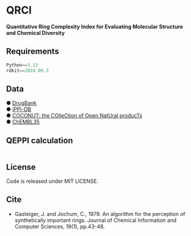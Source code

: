# QRCI
**Quantitative Ring Complexity Index for Evaluating Molecular Structure and Chemical Diversity** 




## Requirements
```python
Python==3.13
rdkit==2024.09.3

```

## Data

● [DrugBank](https://go.drugbank.com/)  
● [iPPI-DB]()  
● [COCONUT: the COlleCtion of Open NatUral producTs]()  
● [ChEMBL35](https://www.ebi.ac.uk/chembl/)  



## QEPPI calculation

```python


```



## License
Code is released under MIT LICENSE.


## Cite

* Gasteiger, J. and Jochum, C., 1979. An algorithm for the perception of synthetically important rings. Journal of Chemical Information and Computer Sciences, 19(1), pp.43-48.





